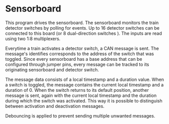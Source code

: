# Sensorboard

This program drives the sensorboard.
The sensorboard monitors the train detector switches by polling for events.
Up to 16 detector switches can be connected to this board (or 8 dual-direction switches ).
The inputs are read using two 1:8 multiplexers.

Everytime a train activates a detector switch, a CAN message is sent.
The message's identifies corresponds to the address of the switch that was toggled.
Since every sensorboard has a base address that can be configured through jumper pins,
every message can be tracked to its originating sensorboard and detector switch.

The message data consists of a local timestamp and a duration value.
When a switch is toggled, the message contains the current local timestamp and a duration of 0.
When the switch returns to its default position, another message is sent, again with the
current local timestamp and the duration during which the switch was activated.
This way it is possible to distinguish between activation and deactivation messages.

Debouncing is applied to prevent sending multiple unwanted messages.